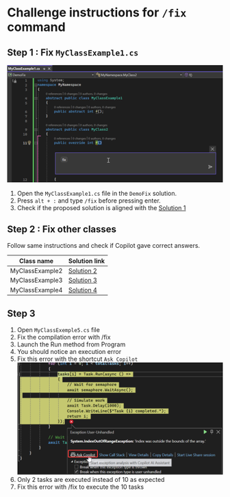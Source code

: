 # Challenge instructions for `/fix` command

## Step 1 : Fix `MyClassExample1.cs`
![alt text](image.png)
1. Open the `MyClassExample1.cs` file in the `DemoFix` solution.
2. Press `alt + :` and type `/fix` before pressing enter. 
3. Check if the proposed solution is aligned with the [Solution 1](https://learn.microsoft.com/en-us/dotnet/csharp/language-reference/compiler-messages/cs0115)

## Step 2 : Fix other classes

Follow same instructions and check if Copilot gave correct answers. 

| Class name       | Solution link |
|------------------|---------------|
| MyClassExample2  | [Solution 2](https://learn.microsoft.com/en-us/dotnet/csharp/language-reference/compiler-messages/cs0120) |
| MyClassExample3  | [Solution 3](https://learn.microsoft.com/en-us/dotnet/csharp/language-reference/compiler-messages/cs0134) |
| MyClassExample4  | [Solution 4](https://learn.microsoft.com/en-us/dotnet/csharp/language-reference/compiler-messages/cs0229) |

## Step 3

1. Open `MyClassExemple5.cs` file
2. Fix the compilation error with /fix
3. Launch the Run method from Program
4. You should notice an execution error
5. Fix this error with the shortcut `Ask Copilot`
![alt text](image-1.png)
6. Only 2 tasks are executed instead of 10 as expected
7. Fix this error with /fix to execute the 10 tasks
